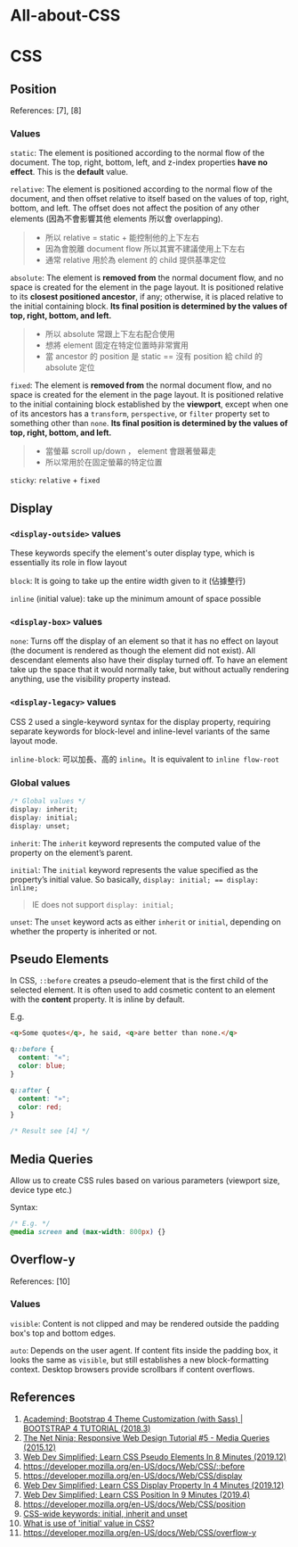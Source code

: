 # All-about-CSS

# CSS

## Position

References: [7], [8]

### Values

`static`: The element is positioned according to the normal flow of the document. The top, right, bottom, left, and z-index properties **have no effect**. This is the **default** value.

`relative`: The element is positioned according to the normal flow of the document, and then offset relative to itself based on the values of top, right, bottom, and left. The offset does not affect the position of any other elements (因為不會影響其他 elements 所以會 overlapping).
> + 所以 relative = static + 能控制他的上下左右
> + 因為會脫離 document flow 所以其實不建議使用上下左右
> + 通常 relative 用於為 element 的 child 提供基準定位

`absolute`: The element is **removed from** the normal document flow, and no space is created for the element in the page layout. It is positioned relative to its **closest positioned ancestor**, if any; otherwise, it is placed relative to the initial containing block. **Its final position is determined by the values of top, right, bottom, and left.**
> + 所以 absolute 常跟上下左右配合使用
> + 想將 element 固定在特定位置時非常實用
> + 當 ancestor 的 position 是 static == 沒有 position 給 child 的 absolute 定位

`fixed`: The element is **removed from** the normal document flow, and no space is created for the element in the page layout. It is positioned relative to the initial containing block established by the **viewport**, except when one of its ancestors has a `transform`, `perspective`, or `filter` property set to something other than `none`. **Its final position is determined by the values of top, right, bottom, and left.**
> + 當螢幕 scroll up/down ， element 會跟著螢幕走
> + 所以常用於在固定螢幕的特定位置

`sticky`: `relative` + `fixed`

## Display

### `<display-outside>` values

These keywords specify the element's outer display type, which is essentially its role in flow layout

`block`: It is going to take up the entire width given to it (佔據整行)

`inline` (initial value): take up the minimum amount of space possible

### `<display-box>` values

`none`: Turns off the display of an element so that it has no effect on layout (the document is rendered as though the element did not exist). All descendant elements also have their display turned off. To have an element take up the space that it would normally take, but without actually rendering anything, use the visibility property instead.

### `<display-legacy>` values

CSS 2 used a single-keyword syntax for the display property, requiring separate keywords for block-level and inline-level variants of the same layout mode.

`inline-block`: 可以加長、高的 `inline`。It is equivalent to `inline flow-root`

### Global values

```css
/* Global values */
display: inherit;
display: initial;
display: unset;
```

`inherit`: The `inherit` keyword represents the computed value of the property on the element’s parent.

`initial`: The `initial` keyword represents the value specified as the property’s initial value. So basically, `display: initial; == display: inline;`

>  IE does not support `display: initial;`

`unset`: The `unset` keyword acts as either `inherit` or `initial`, depending on whether the property is inherited or not.

## Pseudo Elements

In CSS, `::before` creates a pseudo-element that is the first child of the selected element. It is often used to add cosmetic content to an element with the **content** property. It is inline by default.

E.g.

```html
<q>Some quotes</q>, he said, <q>are better than none.</q>
```

```css
q::before {
  content: "«";
  color: blue;
}

q::after {
  content: "»";
  color: red;
}

/* Result see [4] */
```

## Media Queries

Allow us to create CSS rules based on various parameters (viewport size, device type etc.)

Syntax:

```css
/* E.g. */
@media screen and (max-width: 800px) {}
```

## Overflow-y

References: [10]

### Values

`visible`: Content is not clipped and may be rendered outside the padding box's top and bottom edges.

`auto`: Depends on the user agent. If content fits inside the padding box, it looks the same as `visible`, but still establishes a new block-formatting context. Desktop browsers provide scrollbars if content overflows.

## References

1. [Academind; Bootstrap 4 Theme Customization (with Sass) | BOOTSTRAP 4 TUTORIAL (2018.3)](https://youtu.be/6Ovw43Dkp44)
2. [The Net Ninja; Responsive Web Design Tutorial #5 - Media Queries (2015.12)](https://youtu.be/5xzaGSYd7jM)
3. [Web Dev Simplified; Learn CSS Pseudo Elements In 8 Minutes (2019.12)](https://youtu.be/OtBpgtqrjyo)
4. https://developer.mozilla.org/en-US/docs/Web/CSS/::before
5. https://developer.mozilla.org/en-US/docs/Web/CSS/display
6. [Web Dev Simplified; Learn CSS Display Property In 4 Minutes (2019.12)](https://youtu.be/Qf-wVa9y9V4)
7. [Web Dev Simplified; Learn CSS Position In 9 Minutes (2019.4)](https://youtu.be/jx5jmI0UlXU)
8. https://developer.mozilla.org/en-US/docs/Web/CSS/position
9. [CSS-wide keywords: initial, inherit and unset](https://www.w3.org/TR/css3-values/#common-keywords)
10. [What is use of 'initial' value in CSS?](https://stackoverflow.com/questions/18534561/what-is-use-of-initial-value-in-css)
11. https://developer.mozilla.org/en-US/docs/Web/CSS/overflow-y
